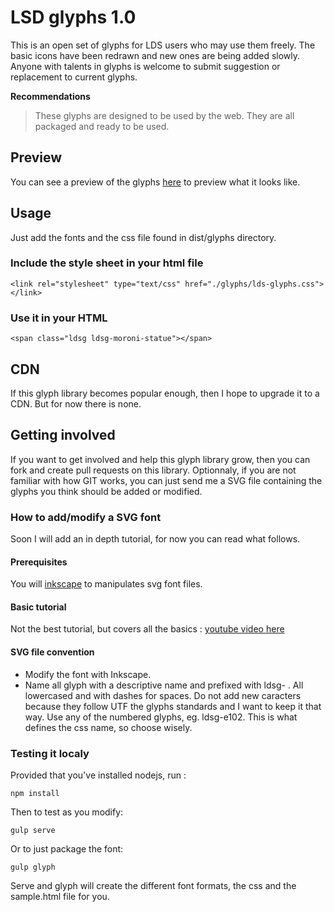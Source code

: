 # LSD glyphs 1.0 

This is an open set of glyphs for LDS users who may use them freely. The basic icons have been redrawn and new ones are being added slowly. 
Anyone with talents in glyphs is welcome to submit suggestion or replacement to current glyphs.

**Recommendations**
> These glyphs are designed to be used by the web. They are all packaged and ready to be used.

## Preview
You can see a preview of the glyphs [here](https://rawgit.com/idefy/lds-glyphs/master/dist/sample/sample.html) to preview what it looks like.

## Usage
Just add the fonts and the css file found in dist/glyphs directory.

### Include the style sheet in your html file
    <link rel="stylesheet" type="text/css" href="./glyphs/lds-glyphs.css"></link>

### Use it in your HTML
	<span class="ldsg ldsg-moroni-statue"></span>

## CDN
If this glyph library becomes popular enough, then I hope to upgrade it to a CDN. But for now there is none.

## Getting involved
If you want to get involved and help this glyph library grow, then you can fork and create pull requests on this library.
Optionnaly, if you are not familiar with how GIT works, you can just send me a SVG file containing the glyphs you think should be added or modified.

### How to add/modify a SVG font
Soon I will add an in depth tutorial, for now you can read what follows.

#### Prerequisites
You will [inkscape](https://inkscape.org/) to manipulates svg font files.

#### Basic tutorial
Not the best tutorial, but covers all the basics : [youtube video here](https://www.youtube.com/watch?v=_KX-e6sijGE)

#### SVG file convention
- Modify the font with Inkscape. 
- Name all glyph with a descriptive name and prefixed with ldsg- . All lowercased and with dashes for spaces.
Do not add new caracters because they follow UTF the glyphs standards and I want to keep it that way. Use any of the numbered glyphs, eg. ldsg-e102. This is what defines the css name, so choose wisely.


### Testing it localy
Provided that you've installed nodejs, run :

	npm install

Then to test as you modify:

	gulp serve

Or to just package the font:

	gulp glyph

Serve and glyph will create the different font formats, the css and the sample.html file for you.

